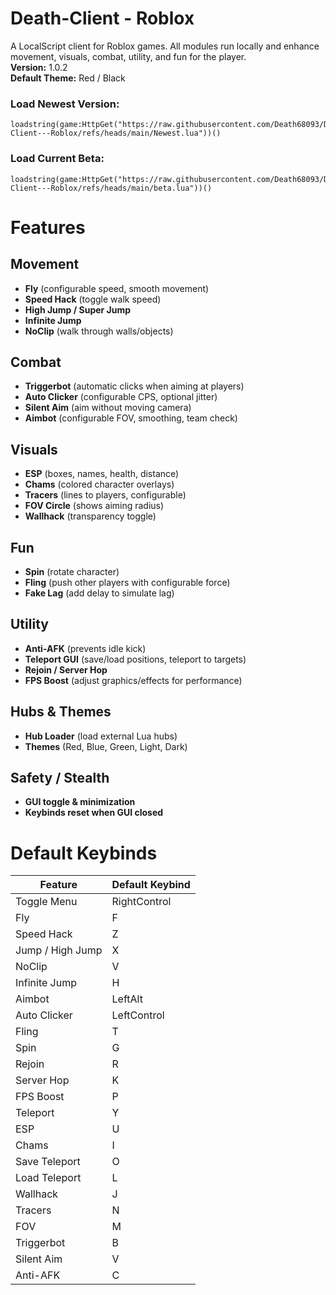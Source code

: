 # Death-Client - Roblox
A LocalScript client for Roblox games. All modules run locally and enhance movement, visuals, combat, utility, and fun for the player.  
**Version:** 1.0.2  
**Default Theme:** Red / Black  

### Load Newest Version:
```
loadstring(game:HttpGet("https://raw.githubusercontent.com/Death68093/Death-Client---Roblox/refs/heads/main/Newest.lua"))()
```

### Load Current Beta:
```
loadstring(game:HttpGet("https://raw.githubusercontent.com/Death68093/Death-Client---Roblox/refs/heads/main/beta.lua"))()
```

# Features

## Movement
- **Fly** (configurable speed, smooth movement)  
- **Speed Hack** (toggle walk speed)  
- **High Jump / Super Jump**  
- **Infinite Jump**  
- **NoClip** (walk through walls/objects)  

## Combat
- **Triggerbot** (automatic clicks when aiming at players)  
- **Auto Clicker** (configurable CPS, optional jitter)  
- **Silent Aim** (aim without moving camera)  
- **Aimbot** (configurable FOV, smoothing, team check)  

## Visuals
- **ESP** (boxes, names, health, distance)  
- **Chams** (colored character overlays)  
- **Tracers** (lines to players, configurable)  
- **FOV Circle** (shows aiming radius)  
- **Wallhack** (transparency toggle)  

## Fun
- **Spin** (rotate character)  
- **Fling** (push other players with configurable force)  
- **Fake Lag** (add delay to simulate lag)  

## Utility
- **Anti-AFK** (prevents idle kick)  
- **Teleport GUI** (save/load positions, teleport to targets)  
- **Rejoin / Server Hop**  
- **FPS Boost** (adjust graphics/effects for performance)  

## Hubs & Themes
- **Hub Loader** (load external Lua hubs)  
- **Themes** (Red, Blue, Green, Light, Dark)  

## Safety / Stealth
- **GUI toggle & minimization**  
- **Keybinds reset when GUI closed**  

# Default Keybinds

| Feature          | Default Keybind |
|-----------------|----------------|
| Toggle Menu      | RightControl   |
| Fly              | F              |
| Speed Hack       | Z              |
| Jump / High Jump | X              |
| NoClip           | V              |
| Infinite Jump    | H              |
| Aimbot           | LeftAlt        |
| Auto Clicker     | LeftControl    |
| Fling            | T              |
| Spin             | G              |
| Rejoin           | R              |
| Server Hop       | K              |
| FPS Boost        | P              |
| Teleport         | Y              |
| ESP              | U              |
| Chams            | I              |
| Save Teleport    | O              |
| Load Teleport    | L              |
| Wallhack         | J              |
| Tracers          | N              |
| FOV              | M              |
| Triggerbot       | B              |
| Silent Aim       | V              |
| Anti-AFK         | C              |
